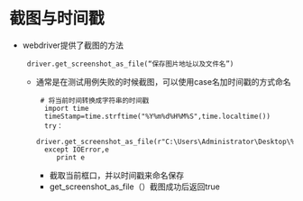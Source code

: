 # 截图与时间戳
* webdriver提供了截图的方法
  ```
   driver.get_screenshot_as_file(“保存图片地址以及文件名”)

  ```
  * 通常是在测试用例失败的时候截图，可以使用case名加时间戳的方式命名
    ```
     # 将当前时间转换成字符串的时间戳
      import time
      timeStamp=time.strftime("%Y%m%d%H%M%S",time.localtime())
	  try：
		driver.get_screenshot_as_file(r"C:\Users\Administrator\Desktop\%s.jpg"%timeStamp)
      except IOError,e
         print e	  
	```
    * 截取当前框口，并以时间戳来命名保存
	* get_screenshot_as_file（）截图成功后返回true